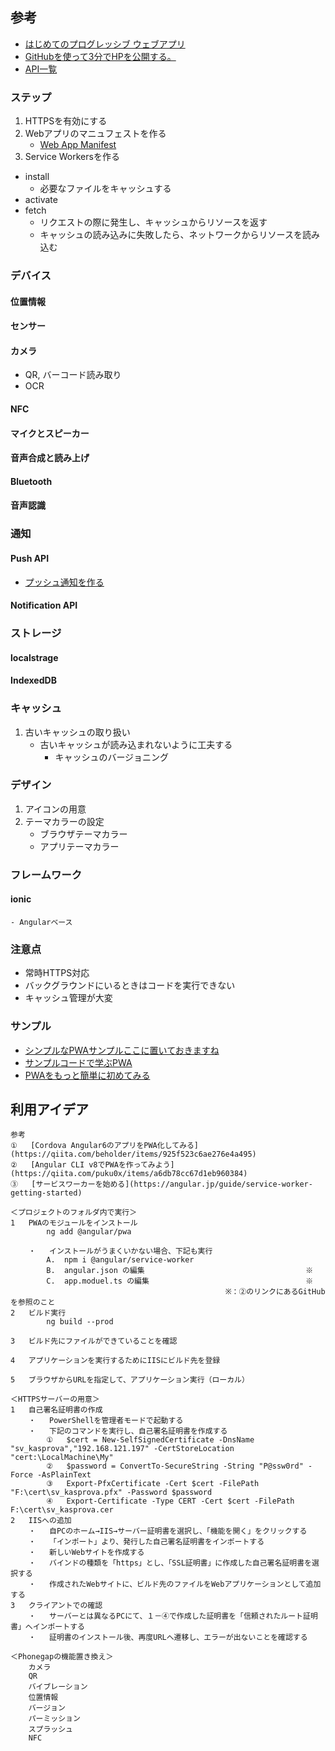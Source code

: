 ## 参考
* [はじめてのプログレッシブ ウェブアプリ](https://codelabs.developers.google.com/codelabs/your-first-pwapp-ja/#0)
* [GitHubを使って3分でHPを公開する。](https://qiita.com/budougumi0617/items/221bb946d1c90d6769e9)
* [API一覧](https://developers.google.com/web/updates/capabilities)

### ステップ
1. HTTPSを有効にする
2. Webアプリのマニュフェストを作る
	* [Web App Manifest](https://developer.mozilla.org/en-US/docs/Web/Manifest)
3. Service Workersを作る
* install
	- 必要なファイルをキャッシュする
* activate
* fetch
	- リクエストの際に発生し、キャッシュからリソースを返す
	- キャッシュの読み込みに失敗したら、ネットワークからリソースを読み込む

### デバイス
#### 位置情報
#### センサー
#### カメラ
* QR, バーコード読み取り
* OCR
#### NFC
#### マイクとスピーカー
#### 音声合成と読み上げ
#### Bluetooth
#### 音声認識

### 通知
#### Push API
* [プッシュ通知を作る](https://techblog.asahi-net.co.jp/entry/2018/06/15/162752)
#### Notification API

### ストレージ
#### localstrage
#### IndexedDB

### キャッシュ
1. 古いキャッシュの取り扱い
	- 古いキャッシュが読み込まれないように工夫する
		+ キャッシュのバージョニング

### デザイン
1. アイコンの用意
2. テーマカラーの設定
	- ブラウザテーマカラー
	- アプリテーマカラー

### フレームワーク
#### ionic
	- Angularベース

### 注意点
* 常時HTTPS対応
* バックグラウンドにいるときはコードを実行できない
* キャッシュ管理が大変

### サンプル
* [シンプルなPWAサンプルここに置いておきますね](https://qiita.com/kazaoki/items/e93b88556fcd05d28ddc)
* [サンプルコードで学ぶPWA](https://qiita.com/radiocat/items/034904a094d07c389a4f)
* [PWAをもっと簡単に初めてみる](https://qiita.com/poster-keisuke/items/6651140fa20c7aa18474)

## 利用アイデア
													
	参考												
	①	[Cordova Angular6のアプリをPWA化してみる](https://qiita.com/beholder/items/925f523c6ae276e4a495)											
	②	[Angular CLI v8でPWAを作ってみよう](https://qiita.com/puku0x/items/a6db78cc67d1eb960384)											
	③	[サービスワーカーを始める](https://angular.jp/guide/service-worker-getting-started)											
													
	＜プロジェクトのフォルダ内で実行＞												
	1	PWAのモジュールをインストール											
			ng add @angular/pwa										
													
		・	インストールがうまくいかない場合、下記も実行										
			A.	npm i @angular/service-worker									
			B.	angular.json の編集									※
			C.	app.moduel.ts の編集									※
													※：②のリンクにあるGitHubを参照のこと
	2	ビルド実行											
			ng build --prod										
													
	3	ビルド先にファイルができていることを確認											
													
	4	アプリケーションを実行するためにIISにビルド先を登録											
													
	5	ブラウザからURLを指定して、アプリケーション実行（ローカル）											
													
	＜HTTPSサーバーの用意＞												
	1	自己署名証明書の作成											
		・	PowerShellを管理者モードで起動する										
		・	下記のコマンドを実行し、自己署名証明書を作成する										
			①	$cert = New-SelfSignedCertificate -DnsName "sv_kasprova","192.168.121.197" -CertStoreLocation "cert:\LocalMachine\My"									
			②	$password = ConvertTo-SecureString -String "P@ssw0rd" -Force -AsPlainText									
			③	Export-PfxCertificate -Cert $cert -FilePath "F:\cert\sv_kasprova.pfx" -Password $password									
			④	Export-Certificate -Type CERT -Cert $cert -FilePath F:\cert\sv_kasprova.cer									
	2	IISへの追加											
		・	自PCのホーム→IIS→サーバー証明書を選択し、「機能を開く」をクリックする										
		・	「インポート」より、発行した自己署名証明書をインポートする										
		・	新しいWebサイトを作成する										
		・	バインドの種類を「https」とし、「SSL証明書」に作成した自己署名証明書を選択する										
		・	作成されたWebサイトに、ビルド先のファイルをWebアプリケーションとして追加する										
	3	クライアントでの確認											
		・	サーバーとは異なるPCにて、１－④で作成した証明書を「信頼されたルート証明書」へインポートする										
		・	証明書のインストール後、再度URLへ遷移し、エラーが出ないことを確認する										
													
	＜Phonegapの機能置き換え＞												
		カメラ											
		QR											
		バイブレーション											
		位置情報											
		バージョン											
		パーミッション											
		スプラッシュ											
		NFC											

